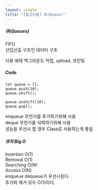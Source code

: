```yaml
---
layout: single
title: "[알고리즘] 큐(Queue)"
---  
```

##### 큐(Queues) 
FIFO   
선입선출 구조인 데이터 구조
       
사용 예제
백그라운드 작업, upload, 프린팅   
      
##### Code   
```
let queue = [];
queue.push(10);
queue.shift();

queue.unshift(10);
queue.pop();
```
enqueue 무언가를 추가하기위해 사용   
deque 무언가를 삭제하기위해 사용   
성능을 우선시 할 경우 Class로 사용하는게 좋음    
   
##### 큐의 Big O   
Insertion O(1)   
Removal O(1)   
Searching O(N)   
Access O(N)   
enqueue dequeue가 우선시된다.   
추가와 제거 모두 O(1)이다.   
